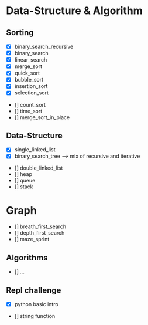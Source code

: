 # Data-Structure & Algorithm


## Sorting 
  - [x] binary_search_recursive
  - [x] binary_search
  - [x] linear_search
  - [x] merge_sort
  - [x] quick_sort
  - [x] bubble_sort
  - [x] insertion_sort
  - [x] selection_sort
  - [] count_sort
  - [] time_sort
  - [] merge_sort_in_place
  
## Data-Structure
- [x] single_linked_list
- [x] binary_search_tree --> mix of recursive and iterative 
- [] double_linked_list
- [] heap
- [] queue
- [] stack

# Graph
- [] breath_first_search
- [] depth_first_search
- [] maze_sprint

## Algorithms
- []  ... 

## Repl challenge
- [x] python basic intro
- [] string function